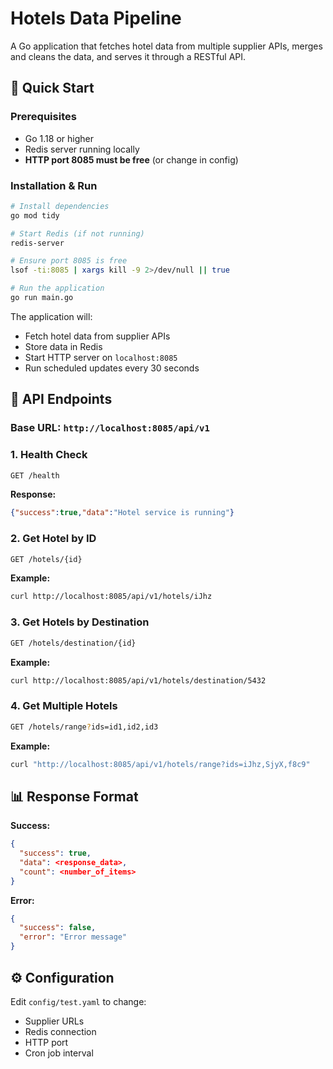 # Hotels Data Pipeline

A Go application that fetches hotel data from multiple supplier APIs, merges and cleans the data, and serves it through a RESTful API.

## 🚀 Quick Start

### Prerequisites
- Go 1.18 or higher
- Redis server running locally
- **HTTP port 8085 must be free** (or change in config)

### Installation & Run
```bash
# Install dependencies
go mod tidy

# Start Redis (if not running)
redis-server

# Ensure port 8085 is free
lsof -ti:8085 | xargs kill -9 2>/dev/null || true

# Run the application
go run main.go
```

The application will:
- Fetch hotel data from supplier APIs
- Store data in Redis
- Start HTTP server on `localhost:8085`
- Run scheduled updates every 30 seconds

## 🔌 API Endpoints

### Base URL: `http://localhost:8085/api/v1`

### 1. Health Check
```bash
GET /health
```
**Response:**
```json
{"success":true,"data":"Hotel service is running"}
```

### 2. Get Hotel by ID
```bash
GET /hotels/{id}
```
**Example:**
```bash
curl http://localhost:8085/api/v1/hotels/iJhz
```

### 3. Get Hotels by Destination
```bash
GET /hotels/destination/{id}
```
**Example:**
```bash
curl http://localhost:8085/api/v1/hotels/destination/5432
```

### 4. Get Multiple Hotels
```bash
GET /hotels/range?ids=id1,id2,id3
```
**Example:**
```bash
curl "http://localhost:8085/api/v1/hotels/range?ids=iJhz,SjyX,f8c9"
```

## 📊 Response Format

**Success:**
```json
{
  "success": true,
  "data": <response_data>,
  "count": <number_of_items>
}
```

**Error:**
```json
{
  "success": false,
  "error": "Error message"
}
```

## ⚙️ Configuration

Edit `config/test.yaml` to change:
- Supplier URLs
- Redis connection
- HTTP port
- Cron job interval 